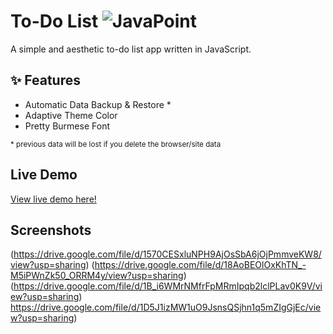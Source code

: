 # To-Do List ![JavaPoint](https://www.flaticon.com/free-icon/checklist_9741158?term=to+do+list&page=1&position=15&origin=tag&related_id=9741158)

A simple and aesthetic to-do list app written in JavaScript.

## :sparkles: Features

- Automatic Data Backup & Restore *
- Adaptive Theme Color
- Pretty Burmese Font 

<sub> * previous data will be lost if you delete the browser/site data </sub>


## Live Demo

[View live demo here!](https://todolist1904.netlify.app/)

## Screenshots

(https://drive.google.com/file/d/1570CESxluNPH9AjOsSbA6jOjPmmveKW8/view?usp=sharing)
(https://drive.google.com/file/d/18AoBEOlOxKhTN_-M5iPWnZk50_ORRM4y/view?usp=sharing) 
(https://drive.google.com/file/d/1B_i6WMrNMfrFpMRmIpqb2lclPLav0K9V/view?usp=sharing)
https://drive.google.com/file/d/1D5J1izMW1uO9JsnsQSjhn1q5mZIgGjEc/view?usp=sharing)

